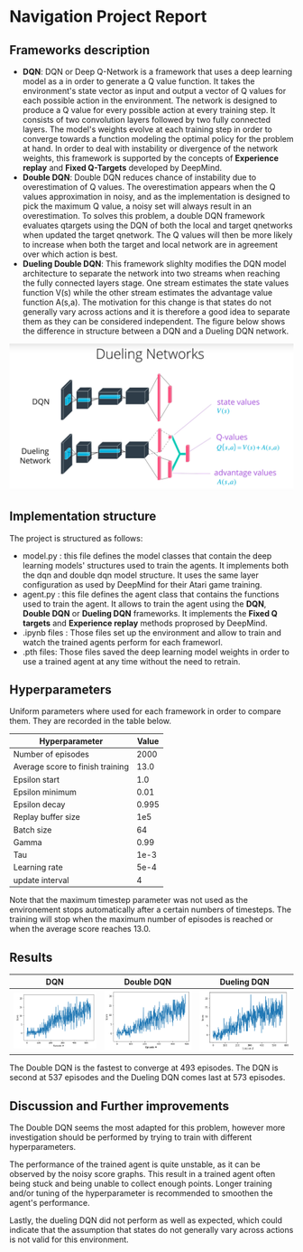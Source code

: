# Navigation Project Report

## Frameworks description

* **DQN**: DQN or Deep Q-Network is a framework that uses a deep learning model as a in order to generate a Q value function. It takes the environment's state vector as input and output a vector of Q values for each possible action in the environment. The network is designed to produce a Q value for every possible action at every training step. It consists of two convolution layers followed by two fully connected layers. The model's weights evolve at each training step in order to converge towards a function modeling the optimal policy for the problem at hand. In order to deal with instability or divergence of the network weights, this framework is supported by the concepts of **Experience replay** and **Fixed Q-Targets** developed by DeepMind. 
* **Double DQN**: Double DQN reduces chance of instability due to overestimation of Q values. The overestimation appears when the Q values approximation in noisy, and as the implementation is designed to pick the maximum Q value, a noisy set will always result in an overestimation. To solves this problem, a double DQN framework evaluates qtargets using the DQN of both the local and target qnetworks when updated the target qnetwork. The Q values will then be more likely to increase when both the target and local network are in agreement over which action is best.
* **Dueling Double DQN**: This framework slighlty modifies the DQN model architecture to separate the network into two streams when reaching the fully connected layers stage. One stream estimates the state values function V(s) while the other stream estimates the advantage value function A(s,a). The motivation for this change is that states do not generally vary across actions and it is therefore a good idea to separate them as they can be considered independent. The figure below shows the difference in structure between a DQN and a Dueling DQN network.

![dueling-dqn-structure](report_files/dueling_dqn_structure.png)  

## Implementation structure

The project is structured as follows:

* model.py : this file defines the model classes that contain the deep learning models' structures used to train the agents. It implements both the dqn and double dqn model structure. It uses the same layer configuration as used by DeepMind for their Atari game training.
* agent.py : this file defines the agent class that contains the functions used to train the agent. It allows to train the agent using the **DQN**, **Double DQN** or **Dueling DQN** frameworks. It implements the **Fixed Q targets** and **Experience replay** methods proprosed by DeepMind. 
* .ipynb files : Those files set up the environment and allow to train and watch the trained agents perform for each frameworl.
* .pth files: Those files saved the deep learning model weights in order to use a trained agent at any time without the need to retrain.
    
## Hyperparameters

Uniform parameters where used for each framework in order to compare them. They are recorded in the table below.

  | Hyperparameter                      | Value |
  | ----------------------------------- | ----- |
  | Number of episodes                  | 2000  |
  | Average score to finish training    | 13.0  |
  | Epsilon start                       | 1.0   |
  | Epsilon minimum                     | 0.01  |
  | Epsilon decay                       | 0.995 |
  | Replay buffer size                  | 1e5   |
  | Batch size                          | 64    |
  | Gamma                               | 0.99  |
  | Tau                                 | 1e-3  |
  | Learning rate                       | 5e-4  |
  | update interval                     | 4     |

Note that the maximum timestep parameter was not used as the environement stops automatically after a certain numbers of timesteps. The training will stop when the maximum number of episodes is reached or when the average score reaches 13.0.

## Results

| DQN                                        | Double DQN                         | Dueling DQN                                         |
| ------------------------------------------ | ---------------------------------- | --------------------------------------------------- |
| ![double-dqn](report_files/dqn_performance.png)              | ![dqn](report_files/double_dqn.png)      | ![dueling double dqn](report_files/dueling_dqn.png)          |

The Double DQN is the fastest to converge at 493 episodes. The DQN is second at 537 episodes and the Dueling DQN comes last at 573 episodes.

## Discussion and Further improvements

The Double DQN seems the most adapted for this problem, however more investigation should be performed by trying to train with different hyperparameters.

The performance of the trained agent is quite unstable, as it can be observed by the noisy score graphs. This result in a trained agent often being stuck and being unable to collect enough points. Longer training and/or tuning of the hyperparameter is recommended to smoothen the agent's performance.

Lastly, the dueling DQN did not perform as well as expected, which could indicate that the assumption that states do not generally vary across actions is not valid for this environment.
